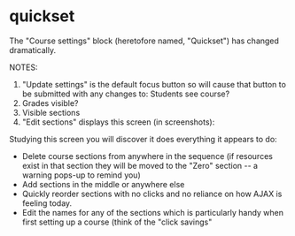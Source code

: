 quickset
========

The "Course settings" block (heretofore named, "Quickset") has changed dramatically.  

NOTES:

1. "Update settings" is the default focus button so <ENTER> will cause that button to be submitted with any changes to:
Students see course?
2. Grades visible?
3. Visible sections
4. "Edit sections" displays this screen (in screenshots):

Studying this screen you will discover it does everything it appears to do:

- Delete course sections from anywhere in the sequence (if resources exist in that section they will be moved to the "Zero" section -- a warning pops-up to remind you)
- Add sections in the middle or anywhere else
- Quickly reorder sections with no clicks and no reliance on how AJAX is feeling today.
- Edit the names for any of the sections which is particularly handy when first setting up a course (think of the "click savings"
 